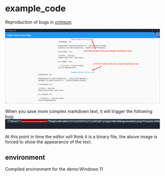 # example_code

Reproduction of bugs in [crimson](https://github.com/simc/crimson/issues/20#issue-1640863748).

![img](./imgs/img.png)

When you save more complex markdown text, it will trigger the following bug:
![img](./imgs/img2.png)

At this point in time the editor will think it is a binary file, the above image is forced to show the appearance of the text.

## environment
Compiled environment for the demo:Windows 11